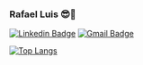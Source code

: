 ### Rafael Luis 😎👾

[![Linkedin Badge](https://img.shields.io/badge/-Rafael%20Luis-282a36?style=flat-square&logo=Linkedin&logoColor=white&link=https://www.linkedin.com/in/rafaelluisalves)](https://www.linkedin.com/in/rafaelluisalves/) 
[![Gmail Badge](https://img.shields.io/badge/-rafaell.alves16062002@gmail.com-282a36?style=flat-square&logo=Gmail&logoColor=red&link=mailto:rafaell.alves16062002@gmail.com)](mailto:rafaell.alves16062002@gmail.com)

[![Top Langs](https://github-readme-stats.vercel.app/api/top-langs/?username=rafaell-alves&layout=compact&theme=radical)](https://github.com/anuraghazra/github-readme-stats)
